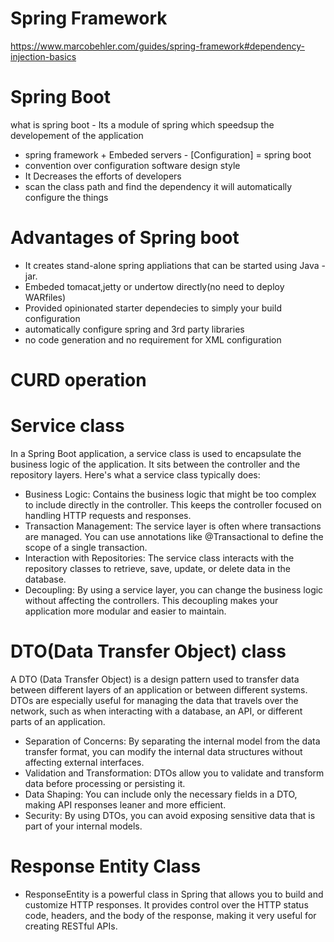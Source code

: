 # Spring Framework
https://www.marcobehler.com/guides/spring-framework#dependency-injection-basics

# Spring Boot
what is spring boot - Its a module of spring which speedsup the developement of the application
-  spring framework + Embeded servers - [Configuration] = spring boot
- convention over configuration software design style
- It Decreases the efforts of developers
- scan the class path and find the dependency it will automatically configure the things

# Advantages of Spring boot
- It creates stand-alone spring appliations that can be started using Java -jar.
- Embeded tomacat,jetty or undertow directly(no need to deploy WARfiles)
- Provided opinionated starter dependecies to simply your build configuration
- automatically configure spring and 3rd party libraries
- no code generation and no requirement for XML configuration

# CURD operation

# Service class
In a Spring Boot application, a service class is used to encapsulate the business logic of the application. It sits between the controller and the repository layers. Here's what a service class typically does:

- Business Logic: Contains the business logic that might be too complex to include directly in the controller. This keeps the controller focused on handling HTTP requests and responses.
- Transaction Management: The service layer is often where transactions are managed. You can use annotations like @Transactional to define the scope of a single transaction.
- Interaction with Repositories: The service class interacts with the repository classes to retrieve, save, update, or delete data in the database.
- Decoupling: By using a service layer, you can change the business logic without affecting the controllers. This decoupling makes your application more modular and easier to maintain.

# DTO(Data Transfer Object) class
A DTO (Data Transfer Object) is a design pattern used to transfer data between different layers of an application or between different systems. DTOs are especially useful for managing the data that travels over the network, such as when interacting with a database, an API, or different parts of an application.
- Separation of Concerns: By separating the internal model from the data transfer format, you can modify the internal data structures without affecting external interfaces.
- Validation and Transformation: DTOs allow you to validate and transform data before processing or persisting it.
- Data Shaping: You can include only the necessary fields in a DTO, making API responses leaner and more efficient.
- Security: By using DTOs, you can avoid exposing sensitive data that is part of your internal models.

# Response Entity Class
- ResponseEntity is a powerful class in Spring that allows you to build and customize HTTP responses. It provides control over the HTTP status code, headers, and the body of the response, making it very useful for creating RESTful APIs.
